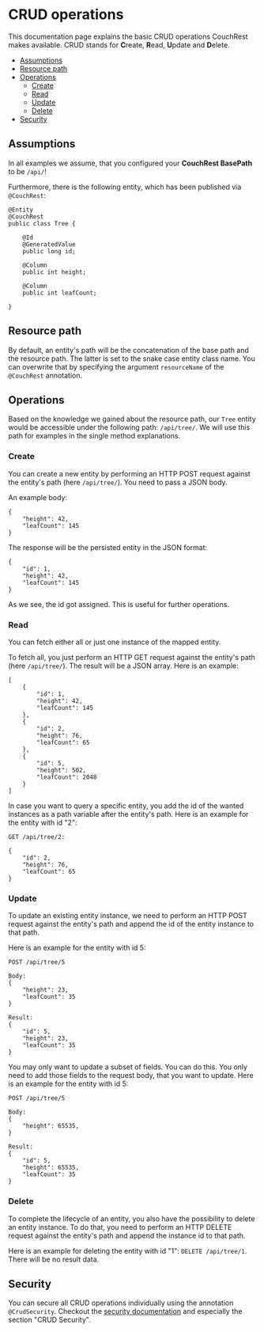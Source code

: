 # CRUD operations

This documentation page explains the basic CRUD operations CouchRest makes available. CRUD stands
for **C**reate, **R**ead, **U**pdate and **D**elete.

<!-- MDTOC maxdepth:6 firsth1:0 numbering:0 flatten:0 bullets:1 updateOnSave:1 -->

- [Assumptions](#assumptions)   
- [Resource path](#resource-path)   
- [Operations](#operations)   
   - [Create](#create)   
   - [Read](#read)   
   - [Update](#update)   
   - [Delete](#delete)   
- [Security](#security)   

<!-- /MDTOC -->

## Assumptions

In all examples we assume, that you configured your __CouchRest BasePath__ to be `/api/`!

Furthermore, there is the following entity, which has been published via `@CouchRest`:

```
@Entity
@CouchRest
public class Tree {

    @Id
    @GeneratedValue
    public long id;

    @Column
    public int height;

    @Column
    public int leafCount;

}
```

## Resource path

By default, an entity's path will be the concatenation of the base path and the resource path. The latter
is set to the snake case entity class name. You can overwrite that by specifying the argument `resourceName`
of the `@CouchRest` annotation.

## Operations

Based on the knowledge we gained about the resource path, our `Tree` entity would be accessible under
the following path: `/api/tree/`. We will use this path for examples in the single method explanations.

### Create

You can create a new entity by performing an HTTP POST request against the entity's path (here `/api/tree/`).
You need to pass a JSON body.

An example body:

```
{
    "height": 42,
    "leafCount": 145
}
```

The response will be the persisted entity in the JSON format:

```
{
    "id": 1,
    "height": 42,
    "leafCount": 145
}
```

As we see, the id got assigned. This is useful for further operations.

### Read

You can fetch either all or just one instance of the mapped entity.

To fetch all, you just perform an HTTP GET request against the entity's path (here `/api/tree/`). The result
will be a JSON array. Here is an example:

```
[
    {
        "id": 1,
        "height": 42,
        "leafCount": 145
    },
    {
        "id": 2,
        "height": 76,
        "leafCount": 65
    },
    {
        "id": 5,
        "height": 502,
        "leafCount": 2048
    }
]
```

In case you want to query a specific entity, you add the id of the wanted instances as a path variable after
the entity's path. Here is an example for the entity with id "2":

```
GET /api/tree/2:

{
    "id": 2,
    "height": 76,
    "leafCount": 65
}
```

### Update

To update an existing entity instance, we need to perform an HTTP POST request against the entity's path and append
the id of the entity instance to that path.

Here is an example for the entity with id 5:

```
POST /api/tree/5

Body:
{
    "height": 23,
    "leafCount": 35
}

Result:
{
    "id": 5,
    "height": 23,
    "leafCount": 35
}
```

You may only want to update a subset of fields. You can do this. You only need to add those fields to the request
body, that you want to update. Here is an example for the entity with id 5:

```
POST /api/tree/5

Body:
{
    "height": 65535,
}

Result:
{
    "id": 5,
    "height": 65535,
    "leafCount": 35
}
```

### Delete

To complete the lifecycle of an entity, you also have the possibility to delete an entity instance.
To do that, you need to perform an HTTP DELETE request against the entity's path and append the instance id to
that path.

Here is an example for deleting the entity with id "1": `DELETE /api/tree/1`. There will be no result data.

## Security

You can secure all CRUD operations individually using the annotation `@CrudSecurity`. Checkout the
[security documentation](security.md) and especially the section "CRUD Security".
